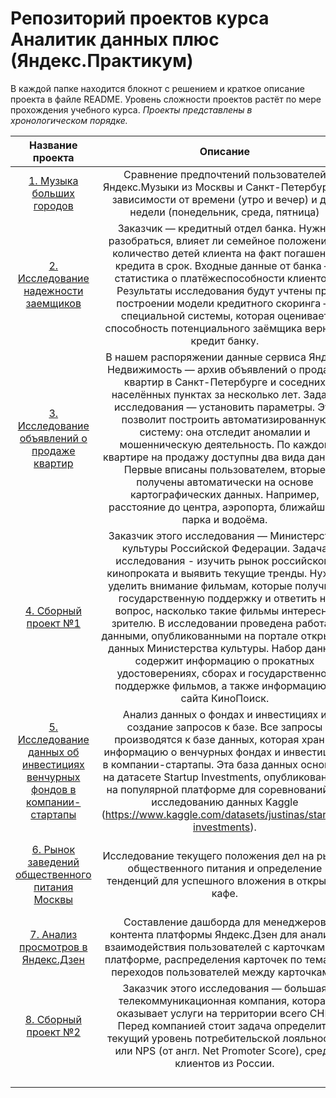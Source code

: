 # Репозиторий проектов курса Аналитик данных плюс (Яндекс.Практикум)
В каждой папке находится блокнот с решением и краткое описание проекта в файле README. Уровень сложности проектов растёт по мере прохождения учебного курса. *Проекты представлены в хронологическом порядке.*


| Название проекта        | Описание  | Инструменты |
| :--------------------: | :---------------------: |:---------------------------:|
| [1. Музыка больших городов](https://github.com/galilluya/Data_analyst/blob/main/Yandex_music/Yandex_music.ipynb) | Сравнение предпочтений пользователей Яндекс.Музыки из Москвы и Санкт-Петербурга в зависимости от времени (утро и вечер) и дня недели (понедельник, среда, пятница) | Python (pandas) |
| [2. Исследование надежности заемщиков](https://github.com/galilluya/Data_analyst/blob/main/2.%20Предобработка%20данных/Credit_reliability%20.ipynb) | Заказчик — кредитный отдел банка. Нужно разобраться, влияет ли семейное положение и количество детей клиента на факт погашения кредита в срок. Входные данные от банка — статистика о платёжеспособности клиентов. Результаты исследования будут учтены при построении модели кредитного скоринга — специальной системы, которая оценивает способность потенциального заёмщика вернуть кредит банку.| Python (pandas, numpy, os)
| [3. Исследование объявлений о продаже квартир](https://github.com/galilluya/Data_analyst/blob/main/3.%20Исследовательский%20анализ%20данных/Real_estate.ipynb) | В нашем распоряжении данные сервиса Яндекc Недвижимость — архив объявлений о продаже квартир в Санкт-Петербурге и соседних населённых пунктах за несколько лет. Задача исследования — установить параметры. Это позволит построить автоматизированную систему: она отследит аномалии и мошенническую деятельность. По каждой квартире на продажу доступны два вида данных. Первые вписаны пользователем, вторые получены автоматически на основе картографических данных. Например, расстояние до центра, аэропорта, ближайшего парка и водоёма.  | Python (pandas, numpy, os, re, matplotlib, seaborn) |
| [4. Сборный проект №1](https://github.com/galilluya/Data_analyst/blob/main/4.%20Сборный%20проект/mkrf.ipynb) | Заказчик этого исследования — Министерство культуры Российской Федерации. Задача исследования - изучить рынок российского кинопроката и выявить текущие тренды. Нужно уделить внимание фильмам, которые получили государственную поддержку и ответить на вопрос, насколько такие фильмы интересны зрителю. В исследовании проведена работа с данными, опубликованными на портале открытых данных Министерства культуры. Набор данных содержит информацию о прокатных удостоверениях, сборах и государственной поддержке фильмов, а также информацию с сайта КиноПоиск. | Python (pandas, numpy, os, matplotlib, seaborn) |
| [5. Исследование данных об инвестициях венчурных фондов в компании-стартапы](https://github.com/galilluya/Data_analyst/blob/main/5.%20Базовый%20SQL/Investments.ipynb) | Анализ данных о фондах и инвестициях и создание запросов к базе. Все запросы производятся к базе данных, которая хранит информацию о венчурных фондах и инвестициях в компании-стартапы. Эта база данных основана на датасете Startup Investments, опубликованном на популярной платформе для соревнований по исследованию данных Kaggle (https://www.kaggle.com/datasets/justinas/startup-investments). | PostgreSQL |
| [6. Рынок заведений общественного питания Москвы](https://github.com/galilluya/Data_analyst/blob/main/6.%20Как%20рассказать%20историю%20с%20помощью%20данных/Moscow_rest.ipynb) | Исследование текущего положения дел на рынке общественного питания и определение тенденций для успешного вложения в открытие кафе. | Python (pandas, numpy, os, matplotlib, seaborn, plotly) |
| [7. Анализ просмотров в Яндекс.Дзен](https://github.com/galilluya/Data_analyst/blob/main/7.%20Проектирование%20дашбордов%20в%20Tableau/Yandex_zen.ipynb) | Составление дашборда для менеджеров контента платформы Яндекс.Дзен для анализа взаимодействия пользователей с карточками на платформе, распределения карточек по темам и переходов пользователей между карточками. | Python (pandas), SQLAlchemy, PostrgeSQL, Tableau |
| [8. Сборный проект №2](https://github.com/galilluya/Data_analyst/blob/main/8.%20%20Сборный%20проект%20№2/Telecom.ipynb) | Заказчик этого исследования — большая телекоммуникационная компания, которая оказывает услуги на территории всего СНГ. Перед компанией стоит задача определить текущий уровень потребительской лояльности, или NPS (от англ. Net Promoter Score), среди клиентов из России. | Python (pandas), SQLAlchemy, PostrgeSQL, Tableau |
|  |  |  |
|  |  |  |
|  |  |  |
|  |  |  |
